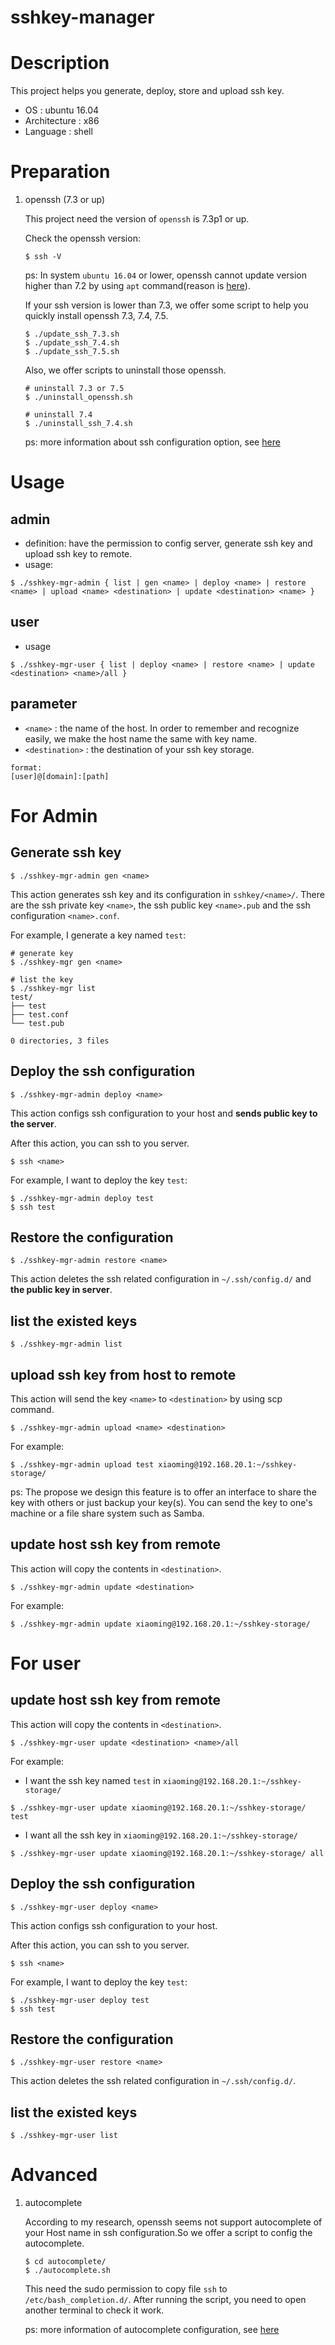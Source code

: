 # sshkey-manager

# Description
This project helps you generate, deploy, store and upload ssh key.
* OS : ubuntu 16.04
* Architecture : x86
* Language : shell

# Preparation
1. openssh (7.3 or up)
  
    This project need the version of `openssh` is 7.3p1 or up. 
    
    Check the openssh version:
    ```shell
    $ ssh -V
    ```
    ps: In system `ubuntu 16.04` or lower, openssh cannot update version higher than 7.2 by using `apt` command(reason is [here](https://serverpilot.io/community/articles/upgrading-openssh-on-ubuntu-lts.html)). 
    
    If your ssh version is lower than 7.3, we offer some script to help you quickly install openssh 7.3, 7.4, 7.5.
    ```shell
    $ ./update_ssh_7.3.sh
    $ ./update_ssh_7.4.sh
    $ ./update_ssh_7.5.sh
    ```

    Also, we offer scripts to uninstall those openssh.
    ```shell
    # uninstall 7.3 or 7.5
    $ ./uninstall_openssh.sh

    # uninstall 7.4
    $ ./uninstall_ssh_7.4.sh
    ```
    ps: more information about ssh configuration option, see [here](http://manpages.ubuntu.com/manpages/trusty/man5/ssh_config.5.html)


# Usage 
## admin
* definition:
have the permission to config server, generate ssh key and upload ssh key to remote.
* usage:
```shell
$ ./sshkey-mgr-admin { list | gen <name> | deploy <name> | restore <name> | upload <name> <destination> | update <destination> <name> }
```
## user 
* usage
```shell
$ ./sshkey-mgr-user { list | deploy <name> | restore <name> | update <destination> <name>/all }
```
## parameter
* `<name>` : the name of the host. In order to remember and recognize easily, we make the host name the same with key name.
* `<destination>` : the destination of your ssh key storage.
```
format:
[user]@[domain]:[path]
```

# For Admin
## Generate ssh key

```shell
$ ./sshkey-mgr-admin gen <name>
```
This action generates ssh key and its configuration in `sshkey/<name>/`. There are the ssh private key `<name>`, the ssh public key `<name>.pub` and the ssh configuration `<name>.conf`.
    
For example, I generate a key named `test`:
```shell
# generate key
$ ./sshkey-mgr gen <name>

# list the key
$ ./sshkey-mgr list
test/
├── test
├── test.conf
└── test.pub

0 directories, 3 files
```


## Deploy the ssh configuration

```shell
$ ./sshkey-mgr-admin deploy <name>
```
This action configs <name> ssh configuration to your host and **sends public key to the server**.

After this action, you can ssh to you server.
```shell
$ ssh <name>
```
    
For example, I want to deploy the key `test`: 
```shell
$ ./sshkey-mgr-admin deploy test
$ ssh test
```


## Restore the configuration
```shell
$ ./sshkey-mgr-admin restore <name>
```
This action deletes the ssh related configuration in `~/.ssh/config.d/` and **the public key in server**.

    

## list the existed keys
```shell
$ ./sshkey-mgr-admin list
```


## upload ssh key from host to remote
This action will send the key `<name>` to `<destination>` by using scp command.
```shell
$ ./sshkey-mgr-admin upload <name> <destination>
```

For example:
```shell
$ ./sshkey-mgr-admin upload test xiaoming@192.168.20.1:~/sshkey-storage/
``` 

ps: The propose we design this feature is to offer an interface to share the key with others or just backup your key(s). You can send the key to one's machine or a file share system such as Samba.

## update host ssh key from remote
This action will copy the contents in `<destination>`.
```shell
$ ./sshkey-mgr-admin update <destination>
```

For example:
```shell
$ ./sshkey-mgr-admin update xiaoming@192.168.20.1:~/sshkey-storage/
``` 

# For user

## update host ssh key from remote
This action will copy the contents in `<destination>`.
```shell
$ ./sshkey-mgr-user update <destination> <name>/all
```

For example:

* I want the ssh key named `test` in `xiaoming@192.168.20.1:~/sshkey-storage/`
```shell
$ ./sshkey-mgr-user update xiaoming@192.168.20.1:~/sshkey-storage/ test
```
* I want all the ssh key in `xiaoming@192.168.20.1:~/sshkey-storage/` 
```shell
$ ./sshkey-mgr-user update xiaoming@192.168.20.1:~/sshkey-storage/ all
```

## Deploy the ssh configuration

```shell
$ ./sshkey-mgr-user deploy <name>
```
This action configs <name> ssh configuration to your host.

After this action, you can ssh to you server.
```shell
$ ssh <name>
```
    
For example, I want to deploy the key `test`: 
```shell
$ ./sshkey-mgr-user deploy test
$ ssh test
```


## Restore the configuration
```shell
$ ./sshkey-mgr-user restore <name>
```
This action deletes the ssh related configuration in `~/.ssh/config.d/`.

    
## list the existed keys
```shell
$ ./sshkey-mgr-user list
```


# Advanced
1. autocomplete

    According to my research, openssh seems not support autocomplete of your Host name in ssh configuration.So we offer a script to config the autocomplete.
    ```shell
    $ cd autocomplete/
    $ ./autocomplete.sh
    ```

    This need the sudo permission to copy file `ssh` to `/etc/bash_completion.d/`.
    After running the script, you need to open another terminal to check it work.

    ps: more information of autocomplete configuration, see [here](https://debian-administration.org/article/317/An_introduction_to_bash_completion_part_2)
